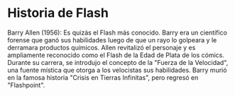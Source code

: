 # Historia de Flash
Barry Allen (1956): Es quizás el Flash más conocido. Barry era un científico forense que ganó sus habilidades luego de que un rayo lo golpeara
y le derramara productos químicos. Allen revitalizó el personaje y es ampliamente reconocido como el Flash de la Edad de Plata de los cómics. 
Durante su carrera, se introdujo el concepto de la "Fuerza de la Velocidad", una fuente mística que otorga a los velocistas sus habilidades. 
Barry murió en la famosa historia "Crisis en Tierras Infinitas", pero regresó en "Flashpoint".
